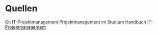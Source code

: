 # Quellen

[Git](https://git-scm.com/)
[IT-Projektmanagement](https://www.hanser-elibrary.com/isbn/9783446440746)
[Projektmanagement im Studium](https://www.springer.com/de/book/9783658119843)
[Handbuch IT-Projektmanagement ](https://www.springer.com/de/book/9783658083885)
